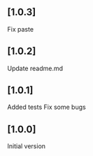 ## [1.0.3]

Fix paste

## [1.0.2]

Update readme.md  

## [1.0.1] 

Added tests
Fix some bugs

## [1.0.0] 

Initial version
